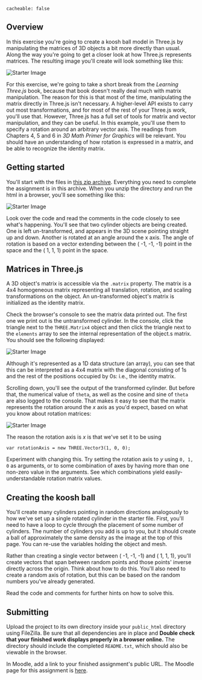 ```
cacheable: false
```

## Overview

In this exercise you're going to create a koosh ball model in Three.js by manipulating the
matrices of 3D objects a bit more directly than usual. Along the way you're going to get a
closer look at how Three.js represents matrices. The resulting image you'll create will look
something like this:

![Starter Image](/~tmullen/images/cg/kooshballFinal.png)

For this exercise, we're going to take a short break from the *Learning Three.js* book, because
that book doesn't really deal much with matrix manipulation. The reason for this is that most of the time, manipulating the matrix directly in Three.js isn't necessary. A higher-level API exists to carry out most transformations, and for most of the rest of your Three.js work, you'll use that. However, Three.js has a full set of tools for matrix and vector manipulation, and they can be useful. In this example, you'll use them to specify a rotation around an arbitrary vector axis. The readings from Chapters 4, 5 and 6 in *3D Math Primer for Graphics* will be relevant. You should have an understanding of how rotation is expressed in a matrix, and be able to recognize the identity matrix.

## Getting started

You'll start with the files in [this zip archive](/~tmullen/cg/f16/cs315-hw3.zip). Everything you need to complete the assignment is in this archive. When you unzip the directory and run the html in a browser, you'll see something like this:

![Starter Image](/~tmullen/images/cg/kooshballStart.png)

Look over the code and read the comments in the code closely to see what's happening. You'll see that two cylinder objects are being created. One is left un-transformed, and appears in the 3D scene pointing straight up and down. Another is rotated at an angle around the x axis. The angle of rotation is based on a vector extending between the ( -1, -1, -1) point in the space and the ( 1, 1, 1) point in the space.  

## Matrices in Three.js

A 3D object's matrix is accessible via the `.matrix` property. The matrix is a 4x4 homogeneous matrix representing all translation, rotation, and scaling transformations on the object. An un-transformed object's matrix is initialized as the identity matrix.

Check the browser's console to see the matrix data printed out. The first one we print out is the untransformed cylinder. In the console, click the triangle next to the `THREE.Matrix4` object and then click the triangle next to the `elements` array to see the internal representation of the object.s matrix. You should see the following displayed:

![Starter Image](/~tmullen/images/cg/cylMatConsoleUntransformed.png)

Although it's represented as a 1D data structure (an array), you can see that this can be interpreted as a 4x4 matrix with the diagonal consisting of 1s and the rest of the positions occupied by 0s: i.e., the identity matrix.

Scrolling down, you'll see the output of the transformed cylinder. But before that, the numerical value of `theta`, as well as the cosine and sine of `theta` are also logged to the console. That makes it easy to see that the matrix represents the rotation around the *x* axis as you'd expect, based on what you know about rotation matrices:

![Starter Image](/~tmullen/images/cg/cylMatConsoleTransformed.png)

The reason the rotation axis is *x* is that we've set it to be using

    var rotationAxis = new THREE.Vector3(1, 0, 0);

Experiment with changing this. Try setting the rotation axis to *y* using `0, 1, 0` as arguments, or to some combination of axes by having more than one non-zero value in the arguments. See which combinations yield easily-understandable rotation matrix values.

## Creating the koosh ball

You'll create many cylinders pointing in random directions analogously to how we've set up a single rotated cylinder in the starter file. First, you'll need to have a loop to cycle through the placement of some number of cylinders. The number of cylinders you add is up to you, but it should create a ball of approximately the same density as the image at the top of this page. You can re-use the variables holding the object and mesh.  

Rather than creating a single vector between ( -1, -1, -1) and ( 1, 1, 1), you'll create vectors that span between random points and those points' inverse directly across the origin. Think about how to do this. You'll also need to create a random axis of rotation, but this can be based on the random numbers you've already generated.

Read the code and comments for further hints on how to solve this.

## Submitting

Upload the project to its own directory inside your `public_html` directory using FileZilla. Be sure that all dependencies are in place and **Double check that your finished work displays properly in a browser online.** The directory should include the completed `README.txt`, which should also be viewable in the browser. 

In Moodle, add a link to your finished assignment's public URL.
The Moodle page for this assignment is [here](https://moodle.pugetsound.edu/moodle/mod/assign/view.php?id=340417).
